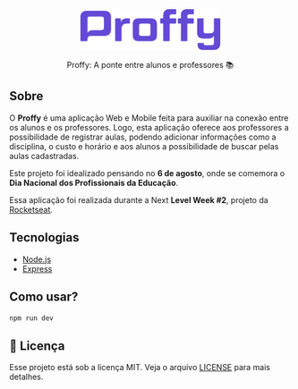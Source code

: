 <div align='center'>
<img src="src/logo@2x.png" width='250'>
  
Proffy: A ponte entre alunos e professores 📚
</div>

## Sobre

O **Proffy** é uma aplicação Web e Mobile feita para auxiliar na conexão entre os alunos e os professores. Logo, esta aplicação oferece aos professores a possibilidade de registrar aulas, podendo adicionar informações como a disciplina, o custo e horário e aos alunos a possibilidade de buscar pelas aulas cadastradas.
  
Este projeto foi idealizado pensando no **6 de agosto**, onde se comemora o **Dia Nacional dos Profissionais da Educação**.
  
Essa aplicação foi realizada durante a Next **Level Week #2**, projeto da [Rocketseat](https://rocketseat.com.br/).


## Tecnologias

-  [Node.js](https://nodejs.org/en/)
-  [Express](https://expressjs.com/)


## Como usar?

```
npm run dev
```


## 📝 Licença

Esse projeto está sob a licença MIT. Veja o arquivo [LICENSE](LICENSE.md) para mais detalhes.
